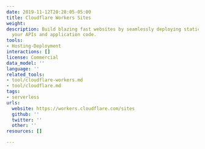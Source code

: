 ```yaml
---
date: 2019-11-12T20:28:05-05:00
title: Cloudflare Workers Sites
weight: 
description: Build blazing fast websites by seamlessly deploying static assets alongside
  your APIs and application code.
tools:
- Hosting-Deployment
interactions: []
license: Commercial
data_model: ''
language: ''
related_tools:
- tool/cloudflare-workers.md
- tool/cloudflare.md
tags:
- serverless
urls:
  website: https://workers.cloudflare.com/sites
  github: ''
  twitter: ''
  other: ''
resources: []

---
```

